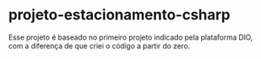 # projeto-estacionamento-csharp
Esse projeto é baseado no primeiro projeto indicado pela plataforma DIO, com a diferença de que criei o código a partir do zero.
